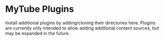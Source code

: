 # MyTube Plugins

Install additional plugins by adding/cloning their directories here. Plugins are currently only intended to allow adding additional content sources, but may be expanded in the future.
